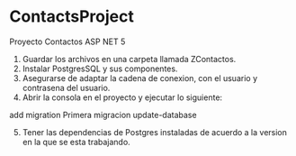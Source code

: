# ContactsProject
Proyecto Contactos ASP NET 5

1. Guardar los archivos en una carpeta llamada ZContactos.
2. Instalar PostgresSQL y sus componentes.
3. Asegurarse de adaptar la cadena de conexion, con el usuario y contrasena del usuario.
4. Abrir la consola en el proyecto y ejecutar lo siguiente:

add migration Primera migracion
update-database

5. Tener las dependencias de Postgres instaladas de acuerdo a la version en la que se esta trabajando.
